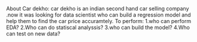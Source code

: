 About Car dekho:
car dekho is an indian second hand car selling company .now it was looking for data scientist who can build a regression model and help them to find the car price accuramtely.
To perform:
1.who can perform EDA?
2.Who can do statiscal analyssis?
3.who can build the model?
4.Who can test on new data?
